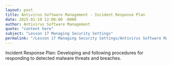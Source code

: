 ```yaml
---
layout: post
title: Antivirus Software Management - Incident Response Plan
date: 2025-01-10 12:00:00 -0000
author: Antivirus Software Management
quote: "content here"
subject: "Lesson 17 Managing Security Settings"
permalink: "/Lesson 17 Managing Security Settings/Antivirus Software Management/Antivirus Software Management - Incident Response Plan"
---
```


Incident Response Plan: Developing and following procedures for responding to detected malware threats and breaches.
